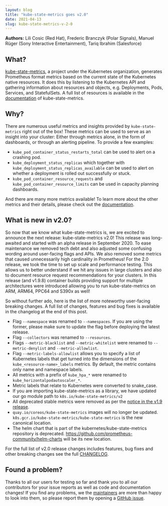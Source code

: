 ```yaml
---
layout: blog
title: "kube-state-metrics goes v2.0"
date: 2021-04-13
slug: kube-state-metrics-v-2-0
---
```


**Authors:** Lili Cosic (Red Hat), Frederic Branczyk (Polar Signals), Manuel Rüger (Sony Interactive Entertainment), Tariq Ibrahim (Salesforce)

## What?

[kube-state-metrics](https://github.com/kubernetes/kube-state-metrics), a project under the Kubernetes organization, generates Prometheus format metrics based on the current state of the Kubernetes native resources. It does this by listening to the Kubernetes API and gathering information about resources and objects, e.g. Deployments, Pods, Services, and StatefulSets. A full list of resources is available in the [documentation](https://github.com/kubernetes/kube-state-metrics/tree/master/docs) of kube-state-metrics.

## Why?

There are numerous useful metrics and insights provided by `kube-state-metrics` right out of the box! These metrics can be used to serve as an insight into your cluster: Either through metrics alone, in the form of dashboards, or through an alerting pipeline. To provide a few examples:

* `kube_pod_container_status_restarts_total` can be used to alert on a crashing pod.
* `kube_deployment_status_replicas` which together with `kube_deployment_status_replicas_available` can be used to alert on whether a deployment is rolled out successfully or stuck.
* `kube_pod_container_resource_requests` and `kube_pod_container_resource_limits` can be used in capacity planning dashboards.

And there are many more metrics available! To learn more about the other metrics and their details, please check out the [documentation](https://github.com/kubernetes/kube-state-metrics/tree/master/docs#readme).

## What is new in v2.0?

So now that we know what kube-state-metrics is, we are excited to announce the next release: kube-state-metrics v2.0! This release was long-awaited and started with an alpha release in September 2020. To ease maintenance we removed tech debt and also adjusted some confusing wording around user-facing flags and APIs. We also removed some metrics that caused unnecessarily high cardinality in Prometheus! For the 2.0 release, we took the time to set up scale and performance testing. This allows us to better understand if we hit any issues in large clusters and also to document resource request recommendations for your clusters. In this release (and v1.9.8) container builds providing support for multiple architectures were introduced allowing you to run kube-state-metrics on ARM, ARM64, PPC64 and S390x as well!

So without further ado, here is the list of more noteworthy user-facing breaking changes. A full list of changes, features and bug fixes is available in the changelog at the end of this post.

* Flag `--namespace` was renamed to `--namespaces`. If you are using the former, please make sure to update the flag before deploying the latest release.
* Flag `--collectors` was renamed to `--resources`.
* Flags `--metric-blacklist` and `--metric-whitelist` were renamed to `--metric-denylist` and `--metric-allowlist`.
* Flag `--metric-labels-allowlist` allows you to specify a list of Kubernetes labels that get turned into the dimensions of the `kube_<resource-name>_labels` metrics. By default, the metric contains only name and namespace labels.
* All metrics with a prefix of `kube_hpa_*` were renamed to `kube_horizontalpodautoscaler_*`.
* Metric labels that relate to Kubernetes were converted to snake_case.
* If you are importing kube-state-metrics as a library, we have updated our go module path to `k8s.io/kube-state-metrics/v2`
* All deprecated stable metrics were removed as per the [notice in the v1.9 release](https://github.com/kubernetes/kube-state-metrics/tree/release-1.9/docs#metrics-deprecation).
* `quay.io/coreos/kube-state-metrics` images will no longer be updated. `k8s.gcr.io/kube-state-metrics/kube-state-metrics` is the new canonical location.
* The helm chart that is part of the kubernetes/kube-state-metrics repository is deprecated. https://github.com/prometheus-community/helm-charts will be its new location. 

For the full list of v2.0 release changes includes features, bug fixes and other breaking changes see the full [CHANGELOG](https://github.com/kubernetes/kube-state-metrics/blob/master/CHANGELOG.md).

## Found a problem?

Thanks to all our users for testing so far and thank you to all our contributors for your issue reports as well as code and documentation changes! If you find any problems, we the [maintainers](https://github.com/kubernetes/kube-state-metrics/blob/master/OWNERS) are more than happy to look into them, so please report them by opening a [GitHub issue](https://github.com/kubernetes/kube-state-metrics/issues/new/choose).
